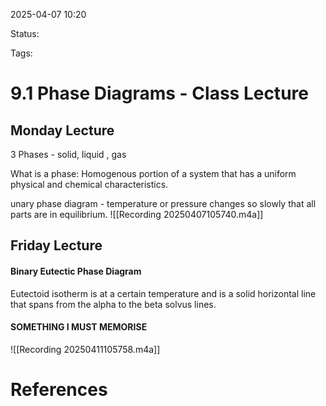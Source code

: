 2025-04-07 10:20

Status:

Tags:

# 9.1 Phase Diagrams - Class Lecture

## Monday Lecture

3 Phases  - solid, liquid , gas

What is a phase: Homogenous portion of a system that has a uniform physical and chemical characteristics.

unary phase diagram - temperature or pressure changes so slowly that all parts are in equilibrium.
![[Recording 20250407105740.m4a]]


## Friday Lecture

#### Binary Eutectic Phase Diagram

Eutectoid isotherm is at a certain temperature and is a solid horizontal line that spans from the alpha to the beta solvus lines.

#### SOMETHING I MUST MEMORISE

![[Recording 20250411105758.m4a]]


# References
